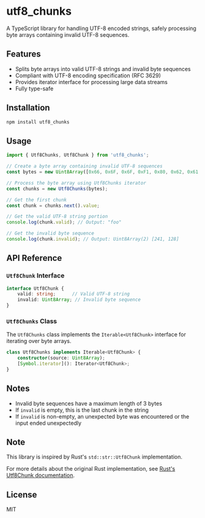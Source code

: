 # utf8_chunks

A TypeScript library for handling UTF-8 encoded strings, safely processing byte arrays containing invalid UTF-8 sequences.

## Features

- Splits byte arrays into valid UTF-8 strings and invalid byte sequences
- Compliant with UTF-8 encoding specification (RFC 3629)
- Provides iterator interface for processing large data streams
- Fully type-safe

## Installation

```bash
npm install utf8_chunks
```

## Usage

```typescript
import { Utf8Chunks, Utf8Chunk } from 'utf8_chunks';

// Create a byte array containing invalid UTF-8 sequences
const bytes = new Uint8Array([0x66, 0x6F, 0x6F, 0xF1, 0x80, 0x62, 0x61, 0x72]);

// Process the byte array using Utf8Chunks iterator
const chunks = new Utf8Chunks(bytes);

// Get the first chunk
const chunk = chunks.next().value;

// Get the valid UTF-8 string portion
console.log(chunk.valid); // Output: "foo"

// Get the invalid byte sequence
console.log(chunk.invalid); // Output: Uint8Array(2) [241, 128]
```

## API Reference

### `Utf8Chunk` Interface

```typescript
interface Utf8Chunk {
    valid: string;      // Valid UTF-8 string
    invalid: Uint8Array; // Invalid byte sequence
}
```

### `Utf8Chunks` Class

The `Utf8Chunks` class implements the `Iterable<Utf8Chunk>` interface for iterating over byte arrays.

```typescript
class Utf8Chunks implements Iterable<Utf8Chunk> {
    constructor(source: Uint8Array);
    [Symbol.iterator](): Iterator<Utf8Chunk>;
}
```

## Notes

- Invalid byte sequences have a maximum length of 3 bytes
- If `invalid` is empty, this is the last chunk in the string
- If `invalid` is non-empty, an unexpected byte was encountered or the input ended unexpectedly

## Note

This library is inspired by Rust's `std::str::Utf8Chunk` implementation. 

For more details about the original Rust implementation, see [Rust's Utf8Chunk documentation](https://doc.rust-lang.org/std/str/struct.Utf8Chunk.html).

## License

MIT

